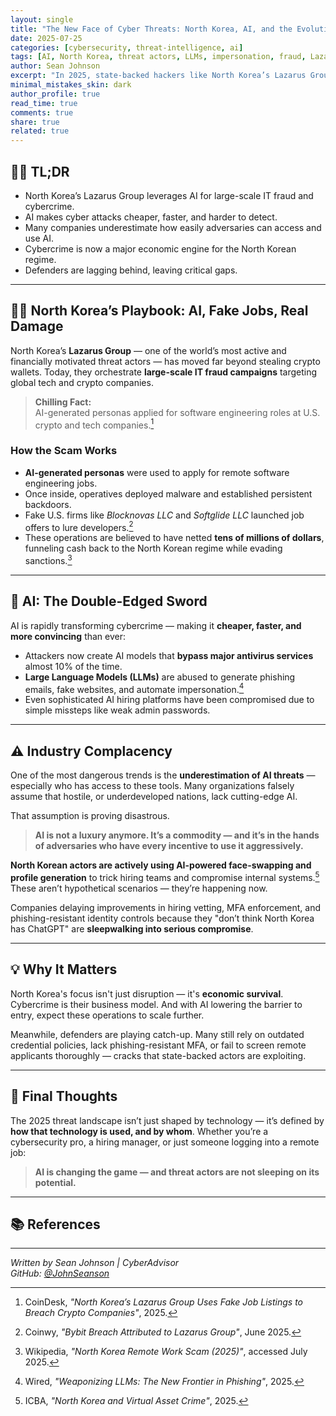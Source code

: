 ```yaml
---
layout: single
title: "The New Face of Cyber Threats: North Korea, AI, and the Evolution of State-Sponsored Hacking"
date: 2025-07-25
categories: [cybersecurity, threat-intelligence, ai]
tags: [AI, North Korea, threat actors, LLMs, impersonation, fraud, Lazarus]
author: Sean Johnson
excerpt: "In 2025, state-backed hackers like North Korea’s Lazarus Group are using AI to scale attacks, deceive hiring teams, and fund regimes. The threat isn't theoretical — it's happening now."
minimal_mistakes_skin: dark
author_profile: true
read_time: true
comments: true
share: true
related: true
---
```


## 🕵️‍♂️ TL;DR

- North Korea’s Lazarus Group leverages AI for large-scale IT fraud and cybercrime.
- AI makes cyber attacks cheaper, faster, and harder to detect.
- Many companies underestimate how easily adversaries can access and use AI.
- Cybercrime is now a major economic engine for the North Korean regime.
- Defenders are lagging behind, leaving critical gaps.

---

## 🧑‍💻 North Korea’s Playbook: AI, Fake Jobs, Real Damage

North Korea’s **Lazarus Group** — one of the world’s most active and financially motivated threat actors — has moved far beyond stealing crypto wallets. Today, they orchestrate **large-scale IT fraud campaigns** targeting global tech and crypto companies.

> **Chilling Fact:**  
> AI-generated personas applied for software engineering roles at U.S. crypto and tech companies.[^2]

### How the Scam Works

- **AI-generated personas** were used to apply for remote software engineering jobs.
- Once inside, operatives deployed malware and established persistent backdoors.
- Fake U.S. firms like *Blocknovas LLC* and *Softglide LLC* launched job offers to lure developers.[^4]
- These operations are believed to have netted **tens of millions of dollars**, funneling cash back to the North Korean regime while evading sanctions.[^3]

---

## 🤖 AI: The Double-Edged Sword

AI is rapidly transforming cybercrime — making it **cheaper, faster, and more convincing** than ever:

- Attackers now create AI models that **bypass major antivirus services** almost 10% of the time.
- **Large Language Models (LLMs)** are abused to generate phishing emails, fake websites, and automate impersonation.[^6]
- Even sophisticated AI hiring platforms have been compromised due to simple missteps like weak admin passwords.

---

## ⚠️ Industry Complacency

One of the most dangerous trends is the **underestimation of AI threats** — especially who has access to these tools. Many organizations falsely assume that hostile, or underdeveloped nations, lack cutting-edge AI.

That assumption is proving disastrous.

> **AI is not a luxury anymore. It’s a commodity — and it’s in the hands of adversaries who have every incentive to use it aggressively.**

**North Korean actors are actively using AI-powered face-swapping and profile generation** to trick hiring teams and compromise internal systems.[^1] These aren’t hypothetical scenarios — they’re happening now.

Companies delaying improvements in hiring vetting, MFA enforcement, and phishing-resistant identity controls because they "don’t think North Korea has ChatGPT" are **sleepwalking into serious compromise**.

---

## 💡 Why It Matters

North Korea's focus isn't just disruption — it's **economic survival**. Cybercrime is their business model. And with AI lowering the barrier to entry, expect these operations to scale further.

Meanwhile, defenders are playing catch-up. Many still rely on outdated credential policies, lack phishing-resistant MFA, or fail to screen remote applicants thoroughly — cracks that state-backed actors are exploiting.

---

## 📝 Final Thoughts

The 2025 threat landscape isn’t just shaped by technology — it’s defined by **how that technology is used, and by whom**. Whether you’re a cybersecurity pro, a hiring manager, or just someone logging into a remote job:

> **AI is changing the game — and threat actors are not sleeping on its potential.**

---

## 📚 References

[^1]: ICBA, *"North Korea and Virtual Asset Crime"*, 2025.  
[^2]: CoinDesk, *"North Korea’s Lazarus Group Uses Fake Job Listings to Breach Crypto Companies"*, 2025.  
[^3]: Wikipedia, *"North Korea Remote Work Scam (2025)"*, accessed July 2025.  
[^4]: Coinwy, *"Bybit Breach Attributed to Lazarus Group"*, June 2025.  
[^5]: Cybersecurity Threat Landscape Summary – 2025, OpenAI ChatGPT internal briefing.  
[^6]: Wired, *"Weaponizing LLMs: The New Frontier in Phishing"*, 2025.  
[^7]: The Guardian, *"AI Hiring Systems Breached in Global Job Scam"*, May 2025.

---

*Written by Sean Johnson | CyberAdvisor*  
*GitHub: [@JohnSeanson](https://github.com/JohnSeanson)*  
